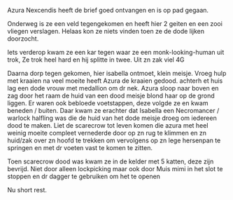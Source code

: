 
Azura Nexcendis heeft de brief goed ontvangen en is op pad gegaan.

Onderweg is ze een veld tegengekomen en heeft hier 2 geiten en een zooi vliegen verslagen. Helaas kon ze niets vinden toen ze de dode lijken doorzocht.

Iets verderop kwam ze een kar tegen waar ze een monk-looking-human uit trok, Ze trok heel hard en hij splitte in twee.  Uit zn zak viel 4G

Daarna dorp tegen gekomen, hier isabella ontmoet, klein meisje.  Vroeg hulp met kraaien na veel moeite heeft Azura de kraaien gedood. achterh et huis lag een dode vrouw met medallion om dr nek.  Azura sloop naar boven en zag door het raam de huid van een dood meisje blond haar op de grond liggen.  Er waren ook bebloede voetstappen, deze volgde ze en kwam beneden / buiten. Daar kwam ze erachter dat Isabella een Necromancer / warlock halfling was die de huid van het dode meisje droeg om iedereen dood te maken.
Liet de scarecrow tot leven komen die azura met heel weinig moeite compleet vernederde door op zn rug te klimmen en zn huid/zak over zn hoofd te trekken om vervolgens op zn lege hersenpan te springen en met dr voeten vast te komen te zitten.

Toen scarecrow dood was kwam ze in de kelder met 5 katten, deze zijn bevrijd. Niet door alleen lockpicking maar ook door Muis mimi in het slot te stoppen en dr dagger te gebruiken om het te openen

Nu short rest.